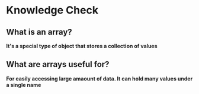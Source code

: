 # Knowledge Check

## What is an array?
**It's a special type of object that stores a collection of values**

## What are arrays useful for?
**For easily accessing large amaount of data. It can hold many values under a single name**
